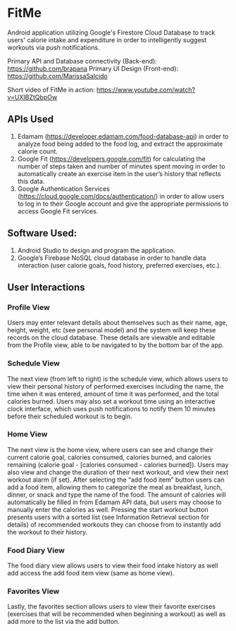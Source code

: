 # FitMe
Android application utilizing Google's Firestore Cloud Database to track users' calorie intake and expenditure in order to intelligently suggest workouts via push notifications.

Primary API and Database connectivity (Back-end): https://github.com/brapana
Primary UI Design (Front-end): https://github.com/MarissaSalcido

Short video of FitMe in action: https://www.youtube.com/watch?v=UXIBZtQbpOw 

## APIs Used
1. Edamam (https://developer.edamam.com/food-database-api) in order to analyze food being added to the food log, and extract the approximate calorie count. 
2. Google Fit (https://developers.google.com/fit) for calculating the number of steps taken and number of minutes spent moving in order to automatically create an exercise item in the user’s history that reflects this data.
3. Google Authentication Services (https://cloud.google.com/docs/authentication/) in order to allow users to log in to their Google account and give the appropriate permissions to access Google Fit services.

## Software Used: 
1. Android Studio to design and program the application.
2. Google’s Firebase NoSQL cloud database in order to handle data interaction (user calorie goals, food history, preferred exercises, etc.).

## User Interactions

### Profile View
Users may enter relevant details about themselves such as their name, age, height, weight, etc (see personal model) and the 
system will keep these records on the cloud database. These details are viewable and editable from the Profile view, able to be navigated 
to by the bottom bar of the app. 

### Schedule View
The next view (from left to right) is the schedule view, which allows users to view their personal history of performed 
exercises including the name, the time when it was entered, amount of time it was performed, and the total calories burned. Users may also 
set a workout time using an interactive clock interface, which uses push notifications to notify them 10 minutes before their scheduled workout is to begin. 

### Home View
The next view is the home view, where users can see and change their current calorie goal, calories consumed, calories burned, and calories remaining 
(calorie goal - [calories consumed - calories burned]). Users may also view and change the duration of their next workout, and view their next workout alarm (if set). 
After selecting the “add food item” button users can add a food item, allowing them to categorize the meal as breakfast, lunch, dinner, or snack and type the name of the food. 
The amount of calories will automatically be filled in from Edamam API data, but users may choose to manually enter the calories as well. Pressing the start workout button presents 
users with a sorted list (see Information Retrieval section for details) of recommended workouts they can choose from to instantly add the workout to their history. 

### Food Diary View
The food diary view allows users to view their food intake history as well add access the add food item view (same as home view). 

### Favorites View
Lastly, the favorites section allows users to view their favorite exercises (exercises that will be recommended when beginning a workout) as well as add more to the list via the add button. 
